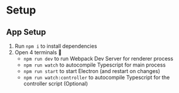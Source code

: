 # Setup

## App Setup

1. Run `npm i` to install dependencies
2. Open 4 terminals 🤖
    - `npm run dev` to run Webpack Dev Server for renderer process
    - `npm run watch` to autocompile Typescript for main process
    - `npm run start` to start Electron (and restart on changes)
    - `npm run watch:controller` to autocompile Typescript for the controller script (Optional)
